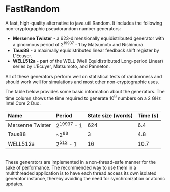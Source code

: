 FastRandom
==========

A fast, high-quality alternative to java.util.Random. It includes the following
non-cryptographic pseudorandom number generators:

* <b>Mersenne Twister</b> - a 623-dimensionally equidistributed generator with a 
ginormous period of 2<sup>19937</sup> - 1 by Matsumoto and Nishimura.
* <b>Taus88</b> - a maximally equidistributed linear feedback shift register by
L'Ecuyer.
* <b>WELL512a</b> - part of the WELL (Well Equidistributed Long-period Linear)
series by L'Ecuyer, Matsumoto, and Panneton.

All of these generators perform well on statistical tests of randomness and
should work well for simulations and most other non-cryptographic uses.

The table below provides some basic information about the generators. The
time column shows the time required to generate 10<sup>9</sup> numbers on a
2 GHz Intel Core 2 Duo.

| Name             | Period                | State size (words) | Time (s) | 
| :--------------- | :-------------------- | :----------------- | :------- |
| Mersenne Twister | 2<sup>19937</sup> - 1 | 624                | 6.4      |
| Taus88           | ~2<sup>88</sup>       | 3                  | 4.8      |
| WELL512a         | 2<sup>512</sup> - 1   | 16                 | 10.7     |

<br>
These generators are implemented in a non-thread-safe manner for the sake of
performance. The recommended way to use them in a multithreaded application is
to have each thread access its own isolated generator instance, thereby avoiding
the need for synchronization or atomic updates.

